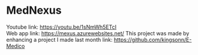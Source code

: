 # MedNexus
Youtube link: https://youtu.be/1sNmWh5ETcI <br>
Web app link: https://mexus.azurewebsites.net/
This project was made by enhancing a project I made last month link: https://github.com/kingsonn/E-Medico
